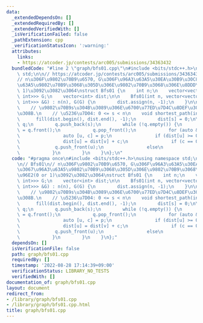 ```yaml
---
data:
  _extendedDependsOn: []
  _extendedRequiredBy: []
  _extendedVerifiedWith: []
  _isVerificationFailed: false
  _pathExtension: cpp
  _verificationStatusIcon: ':warning:'
  attributes:
    links:
    - https://atcoder.jp/contests/arc005/submissions/34363432
  bundledCode: "#line 2 \"graph/bfs01.cpp\"\n#include <bits/stdc++.h>\nusing namespace\
    \ std;\n\n// https://atcoder.jp/contests/arc005/submissions/34363432\n\n// Bfs01\n\
    // n\u306F\u9802\u70B9\u6570, G\u306F\u96A3\u63A5\u30EA\u30B9\u30C8\u3067\u96A3\
    \u63A5\u9802\u70B9\u3068\u305D\u306E\u9802\u70B9\u3068\u306E\u8DDD\u96E2(0 or\
    \ 1)\u3092\u3082\u3064\nstruct Bfs01 {\n    int n;\n    vector<vector<pair<int,\
    \ int>>> G;\n    vector<int> dist;\n\n    Bfs01(int n, vector<vector<pair<int,\
    \ int>>> &G) : n(n), G(G) {\n        dist.assign(n, -1);\n    }\n\n    // shortest_path\n\
    \    // \u9802\u70B9s\u304B\u3089\u306E\u6700\u77ED\u7D4C\u8DEF\u3092\u6C42\u3081\
    \u308B.\n    // \u5236\u7D04: 0 <= s < n\n    void shortest_path(int s) {\n  \
    \      fill(dist.begin(), dist.end(), -1);\n        dist[s] = 0;\n\n        deque<int>\
    \ q;\n        q.push_back(s);\n        while (!q.empty()) {\n            int v\
    \ = q.front();\n            q.pop_front();\n            for (auto &p : G[v]) {\n\
    \                auto [u, c] = p;\n                if (dist[u] >= 0) continue;\n\
    \                dist[u] = dist[v] + c;\n                if (c == 0)\n       \
    \             q.push_front(u);\n                else\n                    q.push_back(u);\n\
    \            }\n        }\n    }\n};\n"
  code: "#pragma once\n#include <bits/stdc++.h>\nusing namespace std;\n\n// https://atcoder.jp/contests/arc005/submissions/34363432\n\
    \n// Bfs01\n// n\u306F\u9802\u70B9\u6570, G\u306F\u96A3\u63A5\u30EA\u30B9\u30C8\
    \u3067\u96A3\u63A5\u9802\u70B9\u3068\u305D\u306E\u9802\u70B9\u3068\u306E\u8DDD\
    \u96E2(0 or 1)\u3092\u3082\u3064\nstruct Bfs01 {\n    int n;\n    vector<vector<pair<int,\
    \ int>>> G;\n    vector<int> dist;\n\n    Bfs01(int n, vector<vector<pair<int,\
    \ int>>> &G) : n(n), G(G) {\n        dist.assign(n, -1);\n    }\n\n    // shortest_path\n\
    \    // \u9802\u70B9s\u304B\u3089\u306E\u6700\u77ED\u7D4C\u8DEF\u3092\u6C42\u3081\
    \u308B.\n    // \u5236\u7D04: 0 <= s < n\n    void shortest_path(int s) {\n  \
    \      fill(dist.begin(), dist.end(), -1);\n        dist[s] = 0;\n\n        deque<int>\
    \ q;\n        q.push_back(s);\n        while (!q.empty()) {\n            int v\
    \ = q.front();\n            q.pop_front();\n            for (auto &p : G[v]) {\n\
    \                auto [u, c] = p;\n                if (dist[u] >= 0) continue;\n\
    \                dist[u] = dist[v] + c;\n                if (c == 0)\n       \
    \             q.push_front(u);\n                else\n                    q.push_back(u);\n\
    \            }\n        }\n    }\n};"
  dependsOn: []
  isVerificationFile: false
  path: graph/bfs01.cpp
  requiredBy: []
  timestamp: '2022-08-28 17:14:39+09:00'
  verificationStatus: LIBRARY_NO_TESTS
  verifiedWith: []
documentation_of: graph/bfs01.cpp
layout: document
redirect_from:
- /library/graph/bfs01.cpp
- /library/graph/bfs01.cpp.html
title: graph/bfs01.cpp
---
```

